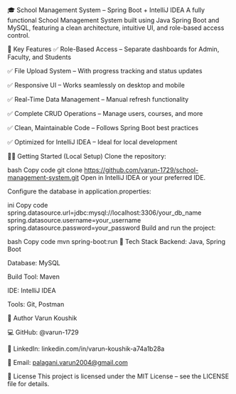 🎓 School Management System – Spring Boot + IntelliJ IDEA
A fully functional School Management System built using Java Spring Boot and MySQL, featuring a clean architecture, intuitive UI, and role-based access control.

🎯 Key Features
✅ Role-Based Access – Separate dashboards for Admin, Faculty, and Students

✅ File Upload System – With progress tracking and status updates

✅ Responsive UI – Works seamlessly on desktop and mobile

✅ Real-Time Data Management – Manual refresh functionality

✅ Complete CRUD Operations – Manage users, courses, and more

✅ Clean, Maintainable Code – Follows Spring Boot best practices

✅ Optimized for IntelliJ IDEA – Ideal for local development

🧑‍💻 Getting Started (Local Setup)
Clone the repository:

bash
Copy code
git clone https://github.com/varun-1729/school-management-system.git
Open in IntelliJ IDEA or your preferred IDE.

Configure the database in application.properties:

ini
Copy code
spring.datasource.url=jdbc:mysql://localhost:3306/your_db_name
spring.datasource.username=your_username
spring.datasource.password=your_password
Build and run the project:

bash
Copy code
mvn spring-boot:run
🧰 Tech Stack
Backend: Java, Spring Boot

Database: MySQL

Build Tool: Maven

IDE: IntelliJ IDEA

Tools: Git, Postman

🙌 Author
Varun Koushik

💻 GitHub: @varun-1729

🔗 LinkedIn: linkedin.com/in/varun-koushik-a74a1b28a

📧 Email: palagani.varun2004@gmail.com

📄 License
This project is licensed under the MIT License – see the LICENSE file for details.
